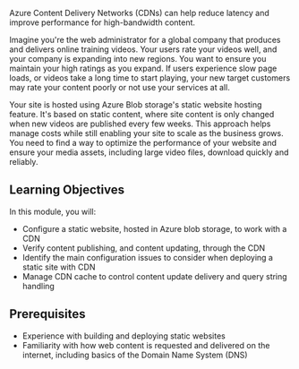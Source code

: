 Azure Content Delivery Networks (CDNs) can help reduce latency and improve performance for high-bandwidth content.

Imagine you're the web administrator for a global company that produces and delivers online training videos. Your users rate your videos well, and your company is expanding into new regions. You want to ensure you maintain your high ratings as you expand. If users experience slow page loads, or videos take a long time to start playing, your new target customers may rate your content poorly or not use your services at all.

Your site is hosted using Azure Blob storage's static website hosting feature. It's based on static content, where site content is only changed when new videos are published every few weeks. This approach helps manage costs while still enabling your site to scale as the business grows. You need to find a way to optimize the performance of your website and ensure your media assets, including large video files, download quickly and reliably.

## Learning Objectives

In this module, you will:

- Configure a static website, hosted in Azure blob storage, to work with a CDN
- Verify content publishing, and content updating, through the CDN
- Identify the main configuration issues to consider when deploying a static site with CDN
- Manage CDN cache to control content update delivery and query string handling

## Prerequisites

- Experience with building and deploying static websites
- Familiarity with how web content is requested and delivered on the internet, including basics of the Domain Name System (DNS)
